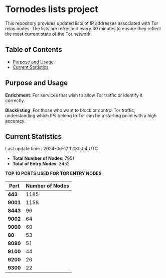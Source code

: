# Tornodes lists project

This repository provides updated lists of IP addresses associated with Tor relay nodes. The lists are refreshed every 30 minutes to ensure they reflect the most current state of the Tor network.

## Table of Contents

- [Purpose and Usage](#purpose-and-usage)
- [Current Statistics](#current-statistics)


## Purpose and Usage

**Enrichment**: For services that wish to allow Tor traffic or identify it correctly.

**Blacklisting**: For those who want to block or control Tor traffic, understanding which IPs belong to Tor can be a starting point with a high accuracy.

## Current Statistics

Last update time : 2024-06-17 12:30:04 UTC

- **Total Number of Nodes**: 7951
- **Total of Entry Nodes**: 3452

**TOP 10 PORTS USED FOR TOR ENTRY NODES**

| **Port** | **Number of Nodes** |
|------|-----------------|
| **443**   | 1185  |
| **9001**   | 1158  |
| **8443**   | 96  |
| **9002**   | 64  |
| **9000**   | 60  |
| **80**   | 53  |
| **8080**   | 51  |
| **9100**   | 44  |
| **9200**   | 26  |
| **9300**   | 22  |

